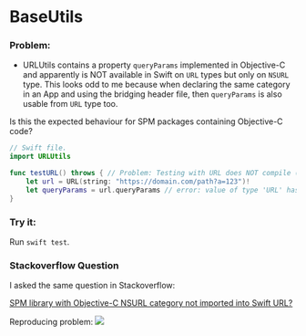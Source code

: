 # BaseUtils

### Problem:

- URLUtils contains a property `queryParams` implemented in Objective-C and apparently is NOT available in Swift on `URL` types but only on `NSURL` type. This looks odd to me because when declaring the same category in an App and using the bridging header file, then `queryParams` is also usable from `URL` type too.

Is this the expected behaviour for SPM packages containing Objective-C code?

```swift
// Swift file.
import URLUtils

func testURL() throws { // Problem: Testing with URL does NOT compile (With NSURL is compiles OK)
    let url = URL(string: "https://domain.com/path?a=123")!
    let queryParams = url.queryParams // error: value of type 'URL' has no member 'queryParams'
}
```

### Try it:

Run `swift test`.

### Stackoverflow Question

I asked the same question in Stackoverflow:

[SPM library with Objective-C NSURL category not imported into Swift URL?](https://stackoverflow.com/questions/76201998/spm-library-with-objective-c-nsurl-category-not-imported-into-swift-url)

Reproducing problem: <a href="https://github.com/nacho4d/spm-objc-category/actions/workflows/swift.yml" target=”_blank” ><img src="https://github.com/nacho4d/spm-objc-category/actions/workflows/swift.yml/badge.svg"></a> 
